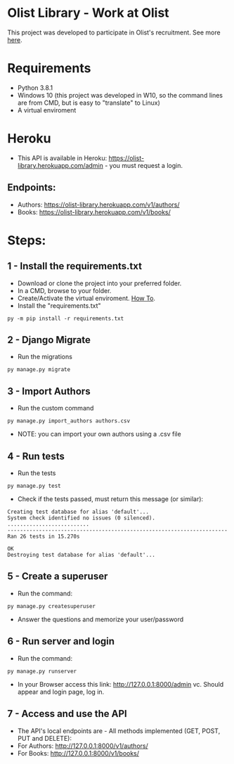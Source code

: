 # Olist Library - Work at Olist
This project was developed to participate in Olist's recruitment.
See more [here](https://github.com/olist/work-at-olist).

# Requirements
* Python 3.8.1
* Windows 10 (this project was developed in W10, so the command lines are from CMD, but is easy to "translate" to Linux)
* A virtual enviroment

# Heroku
* This API is available in Heroku: https://olist-library.herokuapp.com/admin - you must request a login.
## Endpoints:
* Authors: https://olist-library.herokuapp.com/v1/authors/
* Books: https://olist-library.herokuapp.com/v1/books/

# Steps:
## 1 - Install the requirements.txt
- Download or clone the project into your preferred folder. 
- In a CMD, browse to your folder.
- Create/Activate the virtual enviroment. [How To](https://uoa-eresearch.github.io/eresearch-cookbook/recipe/2014/11/26/python-virtual-env/).
- Install the "requirements.txt"
```
py -m pip install -r requirements.txt
```

## 2 - Django Migrate
- Run the migrations
```
py manage.py migrate
```
## 3 - Import Authors
- Run the custom command
```
py manage.py import_authors authors.csv
```
- NOTE: you can import your own authors using a .csv file 

## 4 - Run tests
- Run the tests
```
py manage.py test
```
- Check if the tests passed, must return this message (or similar):
```
Creating test database for alias 'default'...
System check identified no issues (0 silenced).
..........................
----------------------------------------------------------------------
Ran 26 tests in 15.270s

OK
Destroying test database for alias 'default'...
```

## 5 - Create a superuser
- Run the command:
```
py manage.py createsuperuser
```
- Answer the questions and memorize your user/password

## 6 - Run server and login
- Run the command:
```
py manage.py runserver
```
- In your Browser access this link: http://127.0.0.1:8000/admin
vc. Should appear and login page, log in.

## 7 - Access and use the API
- The API's local endpoints are - All methods implemented (GET, POST, PUT and DELETE):
- For Authors: http://127.0.0.1:8000/v1/authors/
- For Books: http://127.0.0.1:8000/v1/books/
